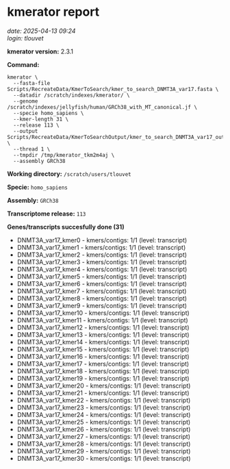 # kmerator report
*date: 2025-04-13 09:24*  
*login: tlouvet*

**kmerator version:** 2.3.1

**Command:**

```
kmerator \
  --fasta-file Scripts/RecreateData/KmerToSearch/kmer_to_search_DNMT3A_var17.fasta \
  --datadir /scratch/indexes/kmerator/ \
  --genome /scratch/indexes/jellyfish/human/GRCh38_with_MT_canonical.jf \
  --specie homo_sapiens \
  --kmer-length 31 \
  --release 113 \
  --output Scripts/RecreateData/KmerToSearchOutput/kmer_to_search_DNMT3A_var17_output \
  --thread 1 \
  --tmpdir /tmp/kmerator_tkm2m4aj \
  --assembly GRCh38
```

**Working directory:** `/scratch/users/tlouvet`

**Specie:** `homo_sapiens`

**Assembly:** `GRCh38`

**Transcriptome release:** `113`

**Genes/transcripts succesfully done (31)**

- DNMT3A_var17_kmer0 - kmers/contigs: 1/1 (level: transcript)
- DNMT3A_var17_kmer1 - kmers/contigs: 1/1 (level: transcript)
- DNMT3A_var17_kmer2 - kmers/contigs: 1/1 (level: transcript)
- DNMT3A_var17_kmer3 - kmers/contigs: 1/1 (level: transcript)
- DNMT3A_var17_kmer4 - kmers/contigs: 1/1 (level: transcript)
- DNMT3A_var17_kmer5 - kmers/contigs: 1/1 (level: transcript)
- DNMT3A_var17_kmer6 - kmers/contigs: 1/1 (level: transcript)
- DNMT3A_var17_kmer7 - kmers/contigs: 1/1 (level: transcript)
- DNMT3A_var17_kmer8 - kmers/contigs: 1/1 (level: transcript)
- DNMT3A_var17_kmer9 - kmers/contigs: 1/1 (level: transcript)
- DNMT3A_var17_kmer10 - kmers/contigs: 1/1 (level: transcript)
- DNMT3A_var17_kmer11 - kmers/contigs: 1/1 (level: transcript)
- DNMT3A_var17_kmer12 - kmers/contigs: 1/1 (level: transcript)
- DNMT3A_var17_kmer13 - kmers/contigs: 1/1 (level: transcript)
- DNMT3A_var17_kmer14 - kmers/contigs: 1/1 (level: transcript)
- DNMT3A_var17_kmer15 - kmers/contigs: 1/1 (level: transcript)
- DNMT3A_var17_kmer16 - kmers/contigs: 1/1 (level: transcript)
- DNMT3A_var17_kmer17 - kmers/contigs: 1/1 (level: transcript)
- DNMT3A_var17_kmer18 - kmers/contigs: 1/1 (level: transcript)
- DNMT3A_var17_kmer19 - kmers/contigs: 1/1 (level: transcript)
- DNMT3A_var17_kmer20 - kmers/contigs: 1/1 (level: transcript)
- DNMT3A_var17_kmer21 - kmers/contigs: 1/1 (level: transcript)
- DNMT3A_var17_kmer22 - kmers/contigs: 1/1 (level: transcript)
- DNMT3A_var17_kmer23 - kmers/contigs: 1/1 (level: transcript)
- DNMT3A_var17_kmer24 - kmers/contigs: 1/1 (level: transcript)
- DNMT3A_var17_kmer25 - kmers/contigs: 1/1 (level: transcript)
- DNMT3A_var17_kmer26 - kmers/contigs: 1/1 (level: transcript)
- DNMT3A_var17_kmer27 - kmers/contigs: 1/1 (level: transcript)
- DNMT3A_var17_kmer28 - kmers/contigs: 1/1 (level: transcript)
- DNMT3A_var17_kmer29 - kmers/contigs: 1/1 (level: transcript)
- DNMT3A_var17_kmer30 - kmers/contigs: 1/1 (level: transcript)
